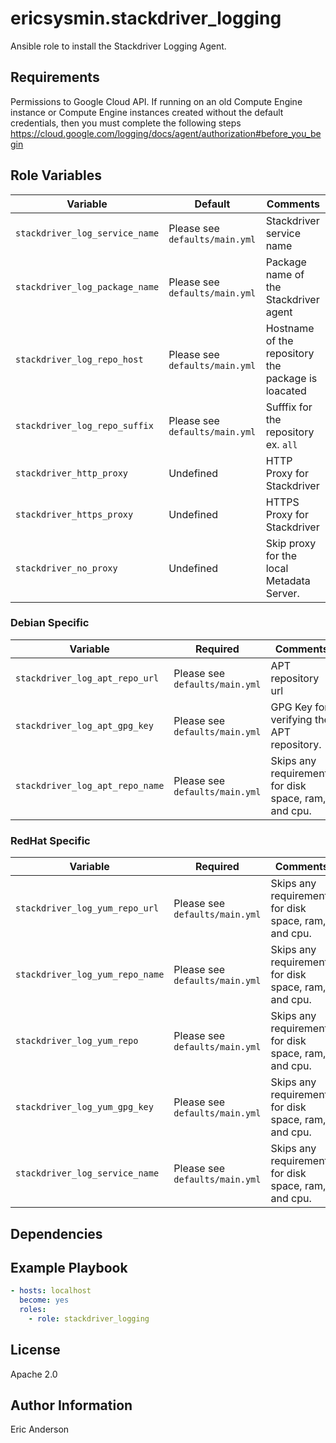 # ericsysmin.stackdriver_logging

Ansible role to install the Stackdriver Logging Agent.

## Requirements

Permissions to Google Cloud API. If running on an old Compute Engine instance or
Compute Engine instances created without the default credentials, then you must
complete the following steps
<https://cloud.google.com/logging/docs/agent/authorization#before_you_begin>

## Role Variables

| Variable                       | Default                        | Comments                                           |
| ------------------------------ | ------------------------------ | -------------------------------------------------- |
| `stackdriver_log_service_name` | Please see `defaults/main.yml` | Stackdriver service name                           |
| `stackdriver_log_package_name` | Please see `defaults/main.yml` | Package name of the Stackdriver agent              |
| `stackdriver_log_repo_host`    | Please see `defaults/main.yml` | Hostname of the repository the package is loacated |
| `stackdriver_log_repo_suffix`  | Please see `defaults/main.yml` | Sufffix for the repository ex. `all`               |
| `stackdriver_http_proxy`       | Undefined                      | HTTP Proxy for Stackdriver                         |
| `stackdriver_https_proxy`      | Undefined                      | HTTPS Proxy for Stackdriver                        |
| `stackdriver_no_proxy`         | Undefined                      | Skip proxy for the local Metadata Server.          |

### Debian Specific

| Variable                        | Required                       | Comments                                             |
| ------------------------------- | ------------------------------ | ---------------------------------------------------- |
| `stackdriver_log_apt_repo_url`  | Please see `defaults/main.yml` | APT repository url                                   |
| `stackdriver_log_apt_gpg_key`   | Please see `defaults/main.yml` | GPG Key for verifying the APT repository.            |
| `stackdriver_log_apt_repo_name` | Please see `defaults/main.yml` | Skips any requirements for disk space, ram, and cpu. |

### RedHat Specific

| Variable                        | Required                       | Comments                                             |
| ------------------------------- | ------------------------------ | ---------------------------------------------------- |
| `stackdriver_log_yum_repo_url`  | Please see `defaults/main.yml` | Skips any requirements for disk space, ram, and cpu. |
| `stackdriver_log_yum_repo_name` | Please see `defaults/main.yml` | Skips any requirements for disk space, ram, and cpu. |
| `stackdriver_log_yum_repo`      | Please see `defaults/main.yml` | Skips any requirements for disk space, ram, and cpu. |
| `stackdriver_log_yum_gpg_key`   | Please see `defaults/main.yml` | Skips any requirements for disk space, ram, and cpu. |
| `stackdriver_log_service_name`  | Please see `defaults/main.yml` | Skips any requirements for disk space, ram, and cpu. |

## Dependencies

## Example Playbook

```yaml
- hosts: localhost
  become: yes
  roles:
    - role: stackdriver_logging
```

## License

Apache 2.0

## Author Information

Eric Anderson
